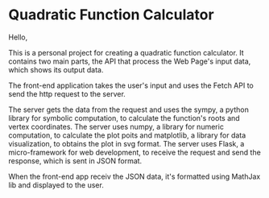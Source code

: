 # Quadratic Function Calculator

Hello,

This is a personal project for creating a quadratic function calculator.
It contains two main parts, the API that process the Web Page's input data, which shows its output data.

The front-end application takes the user's input and uses the Fetch API to send the http request to the server.

The server gets the data from the request and uses the sympy, a python library for symbolic computation, to calculate the function's roots and vertex coordinates. The server uses numpy, a library for numeric computation, to calculate the plot poits and matplotlib, a library for data visualization, to obtains the plot in svg format. The server uses Flask, a micro-framework for web development, to receive the request and send the response, which is sent in JSON format.

When the front-end app receiv the JSON data, it's formatted using MathJax lib and displayed to the user.
